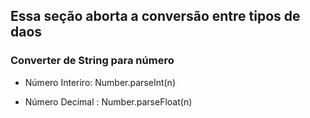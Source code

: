 ## Essa seção aborta a conversão entre tipos de daos 

### Converter de String para número

* Número Interiro: Number.parseInt(n)

* Número Decimal : Number.parseFloat(n)